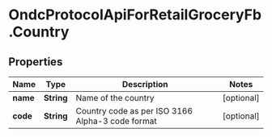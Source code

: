 # OndcProtocolApiForRetailGroceryFb.Country

## Properties
Name | Type | Description | Notes
------------ | ------------- | ------------- | -------------
**name** | **String** | Name of the country | [optional] 
**code** | **String** | Country code as per ISO 3166 Alpha-3 code format | [optional] 
